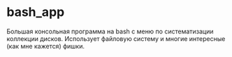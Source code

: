 # bash_app
Большая консольная программа на bash с меню по систематизации коллекции дисков. Использует файловую систему и многие интересные (как мне кажется) фишки.
